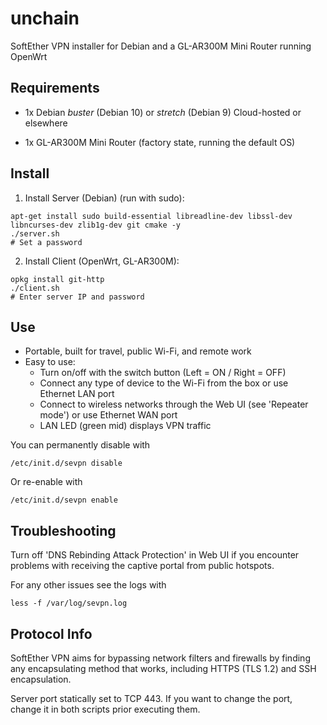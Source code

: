 # unchain

SoftEther VPN installer for Debian and a GL-AR300M Mini Router running OpenWrt

## Requirements

- 1x Debian _buster_ (Debian 10) or _stretch_ (Debian 9) Cloud-hosted or elsewhere

- 1x GL-AR300M Mini Router (factory state, running the default OS)

## Install

1. Install Server (Debian) (run with sudo):

```
apt-get install sudo build-essential libreadline-dev libssl-dev libncurses-dev zlib1g-dev git cmake -y
./server.sh
# Set a password
```

2. Install Client (OpenWrt, GL-AR300M):

```
opkg install git-http
./client.sh
# Enter server IP and password
```

## Use

* Portable, built for travel, public Wi-Fi, and remote work
* Easy to use:
  * Turn on/off with the switch button (Left = ON / Right = OFF)
  * Connect any type of device to the Wi-Fi from the box or use Ethernet LAN port
  * Connect to wireless networks through the Web UI (see 'Repeater mode') or use Ethernet WAN port
  * LAN LED (green mid) displays VPN traffic

You can permanently disable with

```
/etc/init.d/sevpn disable
```

Or re-enable with

```
/etc/init.d/sevpn enable
```

## Troubleshooting

Turn off 'DNS Rebinding Attack Protection' in Web UI if you encounter problems with receiving the captive portal from public hotspots.

For any other issues see the logs with

```
less -f /var/log/sevpn.log
```

## Protocol Info

SoftEther VPN aims for bypassing network filters and firewalls by finding any encapsulating method that works, including HTTPS (TLS 1.2) and SSH encapsulation.

Server port statically set to TCP 443. If you want to change the port, change it in both scripts prior executing them.
